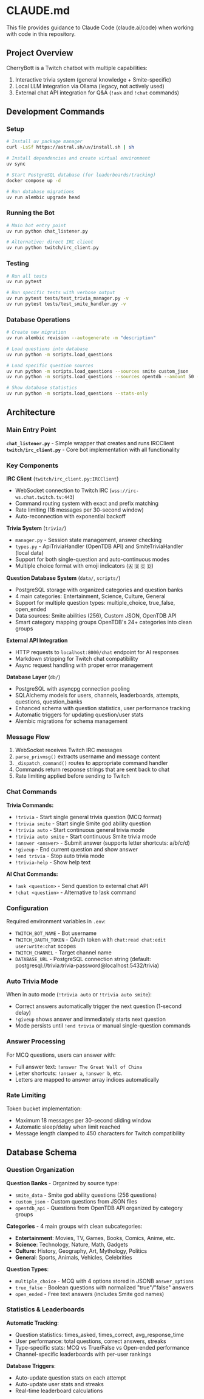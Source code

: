 # CLAUDE.md

This file provides guidance to Claude Code (claude.ai/code) when working with code in this repository.

## Project Overview

CherryBott is a Twitch chatbot with multiple capabilities:
1. Interactive trivia system (general knowledge + Smite-specific)
2. Local LLM integration via Ollama (legacy, not actively used)
3. External chat API integration for Q&A (`!ask` and `!chat` commands)

## Development Commands

### Setup
```bash
# Install uv package manager
curl -LsSf https://astral.sh/uv/install.sh | sh

# Install dependencies and create virtual environment
uv sync

# Start PostgreSQL database (for leaderboards/tracking)
docker compose up -d

# Run database migrations
uv run alembic upgrade head
```

### Running the Bot
```bash
# Main bot entry point
uv run python chat_listener.py

# Alternative: direct IRC client
uv run python twitch/irc_client.py
```

### Testing
```bash
# Run all tests
uv run pytest

# Run specific tests with verbose output
uv run pytest tests/test_trivia_manager.py -v
uv run pytest tests/test_smite_handler.py -v
```

### Database Operations
```bash
# Create new migration
uv run alembic revision --autogenerate -m "description"

# Load questions into database
uv run python -m scripts.load_questions

# Load specific question sources
uv run python -m scripts.load_questions --sources smite custom_json
uv run python -m scripts.load_questions --sources opentdb --amount 50 --balanced

# Show database statistics
uv run python -m scripts.load_questions --stats-only
```

## Architecture

### Main Entry Point
**`chat_listener.py`** - Simple wrapper that creates and runs IRCClient
**`twitch/irc_client.py`** - Core bot implementation with all functionality

### Key Components

**IRC Client** (`twitch/irc_client.py:IRCClient`)
- WebSocket connection to Twitch IRC (`wss://irc-ws.chat.twitch.tv:443`)
- Command routing system with exact and prefix matching
- Rate limiting (18 messages per 30-second window)
- Auto-reconnection with exponential backoff

**Trivia System** (`trivia/`)
- `manager.py` - Session state management, answer checking
- `types.py` - ApiTriviaHandler (OpenTDB API) and SmiteTriviaHandler (local data)
- Support for both single-question and auto-continuous modes
- Multiple choice format with emoji indicators (🇦 🇧 🇨 🇩)

**Question Database System** (`data/`, `scripts/`)
- PostgreSQL storage with organized categories and question banks
- 4 main categories: Entertainment, Science, Culture, General
- Support for multiple question types: multiple_choice, true_false, open_ended
- Data sources: Smite abilities (256), Custom JSON, OpenTDB API
- Smart category mapping groups OpenTDB's 24+ categories into clean groups

**External API Integration**
- HTTP requests to `localhost:8000/chat` endpoint for AI responses
- Markdown stripping for Twitch chat compatibility
- Async request handling with proper error management

**Database Layer** (`db/`)
- PostgreSQL with asyncpg connection pooling
- SQLAlchemy models for users, channels, leaderboards, attempts, questions, question_banks
- Enhanced schema with question statistics, user performance tracking
- Automatic triggers for updating question/user stats
- Alembic migrations for schema management

### Message Flow

1. WebSocket receives Twitch IRC messages
2. `parse_privmsg()` extracts username and message content  
3. `_dispatch_command()` routes to appropriate command handler
4. Commands return response strings that are sent back to chat
5. Rate limiting applied before sending to Twitch

### Chat Commands

**Trivia Commands:**
- `!trivia` - Start single general trivia question (MCQ format)
- `!trivia smite` - Start single Smite god ability question  
- `!trivia auto` - Start continuous general trivia mode
- `!trivia auto smite` - Start continuous Smite trivia mode
- `!answer <answer>` - Submit answer (supports letter shortcuts: a/b/c/d)
- `!giveup` - End current question and show answer
- `!end trivia` - Stop auto trivia mode
- `!trivia-help` - Show help text

**AI Chat Commands:**
- `!ask <question>` - Send question to external chat API
- `!chat <question>` - Alternative to !ask command

### Configuration

Required environment variables in `.env`:
- `TWITCH_BOT_NAME` - Bot username
- `TWITCH_OAUTH_TOKEN` - OAuth token with `chat:read chat:edit user:write:chat` scopes
- `TWITCH_CHANNEL` - Target channel name
- `DATABASE_URL` - PostgreSQL connection string (default: postgresql://trivia:trivia-password@localhost:5432/trivia)

### Auto Trivia Mode

When in auto mode (`!trivia auto` or `!trivia auto smite`):
- Correct answers automatically trigger the next question (1-second delay)
- `!giveup` shows answer and immediately starts next question
- Mode persists until `!end trivia` or manual single-question commands

### Answer Processing

For MCQ questions, users can answer with:
- Full answer text: `!answer The Great Wall of China`
- Letter shortcuts: `!answer a`, `!answer b`, etc.
- Letters are mapped to answer array indices automatically

### Rate Limiting

Token bucket implementation:
- Maximum 18 messages per 30-second sliding window
- Automatic sleep/delay when limit reached
- Message length clamped to 450 characters for Twitch compatibility

## Database Schema

### Question Organization

**Question Banks** - Organized by source type:
- `smite_data` - Smite god ability questions (256 questions)
- `custom_json` - Custom questions from JSON files
- `opentdb_api` - Questions from OpenTDB API organized by category groups

**Categories** - 4 main groups with clean subcategories:
- **Entertainment**: Movies, TV, Games, Books, Comics, Anime, etc.
- **Science**: Technology, Nature, Math, Gadgets
- **Culture**: History, Geography, Art, Mythology, Politics  
- **General**: Sports, Animals, Vehicles, Celebrities

**Question Types**:
- `multiple_choice` - MCQ with 4 options stored in JSONB `answer_options`
- `true_false` - Boolean questions with normalized "true"/"false" answers
- `open_ended` - Free text answers (includes Smite god names)

### Statistics & Leaderboards

**Automatic Tracking**:
- Question statistics: times_asked, times_correct, avg_response_time
- User performance: total questions, correct answers, streaks
- Type-specific stats: MCQ vs True/False vs Open-ended performance
- Channel-specific leaderboards with per-user rankings

**Database Triggers**:
- Auto-update question stats on each attempt
- Auto-update user stats and streaks
- Real-time leaderboard calculations